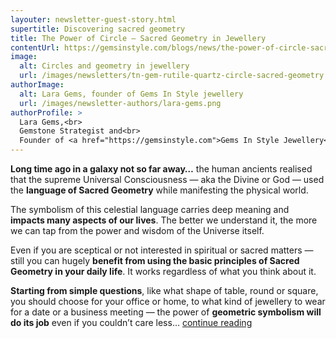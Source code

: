 ```yaml
---
layouter: newsletter-guest-story.html
supertitle: Discovering sacred geometry
title: The Power of Circle – Sacred Geometry in Jewellery
contentUrl: https://gemsinstyle.com/blogs/news/the-power-of-circle-sacred-geometry-in-jewellery
image:
  alt: Circles and geometry in jewellery
  url: /images/newsletters/tn-gem-rutile-quartz-circle-sacred-geometry.jpg  
authorImage:
  alt: Lara Gems, founder of Gems In Style jewellery
  url: /images/newsletter-authors/lara-gems.png
authorProfile: >
  Lara Gems,<br>
  Gemstone Strategist and<br>
  Founder of <a href="https://gemsinstyle.com">Gems In Style Jewellery</a>
---
```


**Long time ago in a galaxy not so far away…** the human ancients realised that the supreme Universal Consciousness — aka the Divine or God — used the **language of Sacred Geometry** while manifesting the physical world.

The symbolism of this celestial language carries deep meaning and **impacts many aspects of our lives**. The better we understand it, the more we can tap from the power and wisdom of the Universe itself.

Even if you are sceptical or not interested in spiritual or sacred matters — still you can hugely **benefit from using the basic principles of Sacred Geometry in your daily life**. It works regardless of what you think about it. 

**Starting from simple questions**, like what shape of table, round or square, you should choose for your office or home, to what kind of jewellery to wear for a date or a business meeting — the power of **geometric symbolism will do its job** even if you couldn’t care less… [continue reading]($contentUrl)